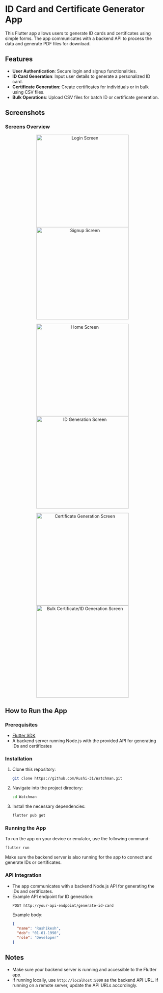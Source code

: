 # ID Card and Certificate Generator App

This Flutter app allows users to generate ID cards and certificates using simple forms. The app communicates with a backend API to process the data and generate PDF files for download.

## Features

- **User Authentication**: Secure login and signup functionalities.
- **ID Card Generation**: Input user details to generate a personalized ID card.
- **Certificate Generation**: Create certificates for individuals or in bulk using CSV files.
- **Bulk Operations**: Upload CSV files for batch ID or certificate generation.
  
## Screenshots

### Screens Overview
<p align="center">
  <img src="ss%20for%20watchmen/login.png" alt="Login Screen" width="300"/>
  <img src="ss%20for%20watchmen/signup.png" alt="Signup Screen" width="300"/>
</p>

<p align="center">
  <img src="ss%20for%20watchmen/home.png" alt="Home Screen" width="300"/>
  <img src="ss%20for%20watchmen/id%20generate.png" alt="ID Generation Screen" width="300"/>
</p>

<p align="center">
  <img src="ss%20for%20watchmen/certificate%20generate.png" alt="Certificate Generation Screen" width="300"/>
  <img src="ss%20for%20watchmen/bulk.png" alt="Bulk Certificate/ID Generation Screen" width="300"/>
</p>

## How to Run the App

### Prerequisites

- [Flutter SDK](https://flutter.dev/docs/get-started/install)
- A backend server running Node.js with the provided API for generating IDs and certificates

### Installation

1. Clone this repository:
   ```bash
   git clone https://github.com/Rushi-31/Watchman.git
   ```

2. Navigate into the project directory:
   ```bash
   cd Watchman
   ```

3. Install the necessary dependencies:
   ```bash
   flutter pub get
   ```

### Running the App

To run the app on your device or emulator, use the following command:
```bash
flutter run
```

Make sure the backend server is also running for the app to connect and generate IDs or certificates.

### API Integration

- The app communicates with a backend Node.js API for generating the IDs and certificates.
- Example API endpoint for ID generation:
  ```bash
  POST http://your-api-endpoint/generate-id-card
  ```
  Example body:
  ```json
  {
    "name": "Rushikesh",
    "dob": "01-01-1990",
    "role": "Developer"
  }
  ```

## Notes

- Make sure your backend server is running and accessible to the Flutter app.
- If running locally, use `http://localhost:5000` as the backend API URL. If running on a remote server, update the API URLs accordingly.


